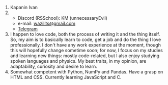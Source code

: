 1. Kapanin Ivan
2. * Discord (RSSchool): KM (unnecessaryEvil)
   * e-mail: wazilits@gmail.com
   * [Telegram](https://t.me/unnecessary_Evil)
3. I happen to love code, both the process of writing it and the thing itself. So, my aim is to basically learn to code, get a job and do the thing I love professionally. I don't have any work experience at the moment, though this will hopefully change sometime soon; for now, I focus on my studies and learning new things: mostly code-related, but I also enjoy studying spoken languages and physics. My best traits, in my opinion, are adaptability, curiosity and desire to learn.
4. Somewhat competent with Python, NumPy and Pandas. Have a grasp on HTML and CSS. Currently learning JavaScript and C.
